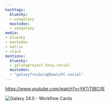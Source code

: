 ```yaml
---
hashtags:
  bluesky:
  - usegalaxy
  mastodon:
  - usegalaxy
media:
- bluesky
- mastodon
- matrix
- slack
mentions:
  bluesky:
  - galaxyproject.bsky.social
  mastodon:
  - "galaxyfreiburg@baw\xFC.social"
---
```



https://www.youtube.com/watch?v=YKTiTIBCi1E

![Galaxy 24.0 - Workflow Cards](https://i2.ytimg.com/vi/YKTiTIBCi1E/hqdefault.jpg)
